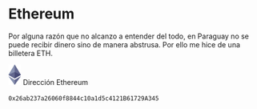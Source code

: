 
# Ethereum

Por alguna razón que no alcanzo a entender del todo, en Paraguay no se puede recibir dinero sino de manera abstrusa. Por ello me hice de una billetera ETH.

<img src="img/ethereum.webp" width="5%"> Dirección Ethereum 

```0x26ab237a26060f8844c10a1d5c4121B61729A345``` 